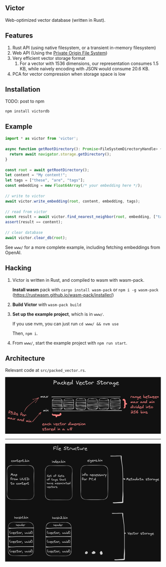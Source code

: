 ## Victor

Web-optimized vector database (written in Rust).

## Features

1. Rust API (using native filesystem, or a transient in-memory filesystem)
2. Web API (Using the [Private Origin File System](https://web.dev/origin-private-file-system/))
3. Very efficient vector storage format
   1. For a vector with 1536 dimensions, our representation consumes 1.5 KB, while naively encoding with JSON would consume 20.6 KB.
4. PCA for vector compression when storage space is low

## Installation

TODO: post to npm

`npm install victordb`

## Example

```ts
import * as victor from 'victor';

async function getRootDirectory(): Promise<FileSystemDirectoryHandle> {
  return await navigator.storage.getDirectory();
}

const root = await getRootDirectory();
let content = "My content!";
let tags = ["these", "are", "tags"];
const embedding = new Float64Array(/* your embedding here */);

// write to victor
await victor.write_embedding(root, content, embedding, tags);

// read from victor
const result = await victor.find_nearest_neighbor(root, embedding, ["tags"]);
assert(result == content);

// clear database
await victor.clear_db(root);
```

See `www/` for a more complete example, including fetching embeddings from OpenAI.

## Hacking

1. Victor is written in Rust, and compiled to wasm with wasm-pack.
   
   **Install wasm** pack with `cargo install wasm-pack` or `npm i -g wasm-pack`
   (https://rustwasm.github.io/wasm-pack/installer/)

2. **Build Victor** with `wasm-pack build`

3. **Set up the example project**, which is in `www/`. 

   If you use nvm, you can just run `cd www/ && nvm use`

   Then, `npm i`.

4. From `www/`, start the example project with `npm run start`.

## Architecture

Relevant code at `src/packed_vector.rs`.

![Packed vector storage explanation](./assets/packed_vector_storage.png)
  
---

![File structure explanation](assets/file_structure.png)

